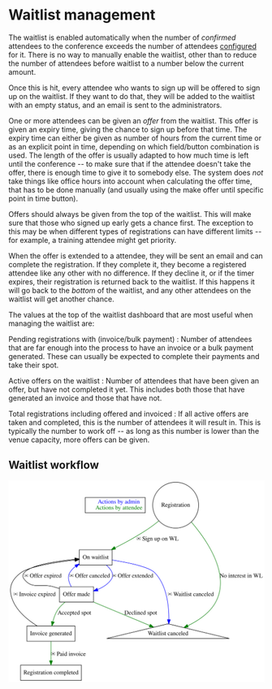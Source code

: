 # Waitlist management

The waitlist is enabled automatically when the number of *confirmed*
attendees to the conference exceeds the number of attendees
[configured](configuring) for it. There is no way to manually enable
the waitlist, other than to reduce the number of attendees before
waitlist to a number below the current amount.

Once this is hit, every attendee who wants to sign up will be offered to
sign up on the waitlist. If they want to do that, they will be added
to the waitlist with an empty status, and an email is sent to the
administrators.

One or more attendees can be given an *offer* from the waitlist. This
offer is given an expiry time, giving the chance to sign up before
that time. The expiry time can either be given as number of hours from
the current time or as an explicit point in time, depending on which
field/button combination is used. The length of the offer is usually
adapted to how much time is left until the conference -- to make sure
that if the attendee doesn't take the offer, there is enough time to
give it to somebody else. The system does *not* take things like
office hours into account when calculating the offer time, that has to
be done manually (and usually using the make offer until specific
point in time button).

Offers should always be given from the top of the waitlist. This will
make sure that those who signed up early gets a chance first. The
exception to this may be when different types of registrations can
have different limits -- for example, a training attendee might get
priority.

When the offer is extended to a attendee, they will be sent an email and
can complete the registration. If they complete it, they become a
registered attendee like any other with no difference. If they decline
it, or if the timer expires, their registration is returned back to
the waitlist. If this happens it will go back to the *bottom* of the
waitlist, and any other attendees on the waitlist will get another
chance.

The values at the top of the waitlist dashboard that are most useful
when managing the waitlist are:


Pending registrations with (invoice/bulk payment)
: Number of attendees that are far enough into the process to have an
invoice or a bulk payment generated. These can usually be expected to
complete their payments and take their spot.

Active offers on the waitlist
: Number of attendees that have been given an offer, but have not
completed it yet. This includes both those that have generated an
invoice and those that have not.

Total registrations including offered and invoiced
: If all active offers are taken and completed, this is the number of
attendees it will result in. This is typically the number to work off
-- as long as this number is lower than the venue capacity, more
offers can be given.

## Waitlist workflow

![Waitlist workflow](graphs/waitlist.svg)
